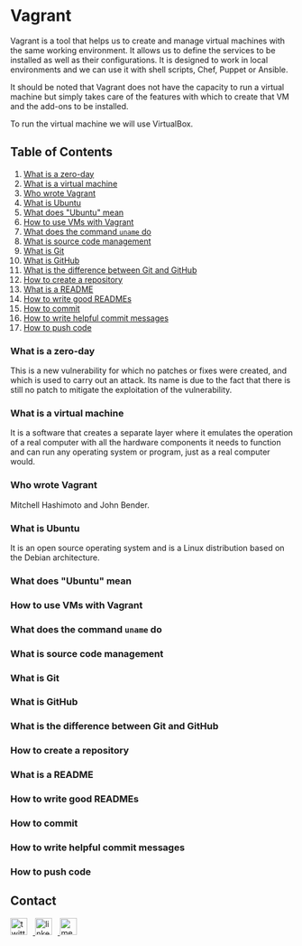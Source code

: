 # Vagrant

Vagrant is a tool that helps us to create and manage virtual machines with the same working environment. It allows us to define the services to be installed as well as their configurations. It is designed to work in local environments and we can use it with shell scripts, Chef, Puppet or Ansible.

It should be noted that Vagrant does not have the capacity to run a virtual machine but simply takes care of the features with which to create that VM and the add-ons to be installed.

To run the virtual machine we will use VirtualBox.

## Table of Contents
1. [What is a zero-day](#item1)
2. [What is a virtual machine](#item2)
3. [Who wrote Vagrant](#item3)
4. [What is Ubuntu](#item4)
5. [What does "Ubuntu" mean](#item5)
6. [How to use VMs with Vagrant](#item6)
7. [What does the command <code>uname</code> do](#item7)
8. [What is source code management](#item8)
9. [What is Git](#item9)
10. [What is GitHub](#item10)
11. [What is the difference between Git and GitHub](#item11)
12. [How to create a repository](#item12)
13. [What is a README](#item13)
14. [How to write good READMEs](#item14)
15. [How to commit](#item15)
16. [How to write helpful commit messages](#item16)
17. [How to push code](#item17)

<a name="item1"></a>
### What is a zero-day

This is a new vulnerability for which no patches or fixes were created, and which is used to carry out an attack. Its name is due to the fact that there is still no patch to mitigate the exploitation of the vulnerability.

<a name="item2"></a>
### What is a virtual machine

It is a software that creates a separate layer where it emulates the operation of a real computer with all the hardware components it needs to function and can run any operating system or program, just as a real computer would.

<a name="item3"></a>
### Who wrote Vagrant

Mitchell Hashimoto and John Bender.

<a name="item4"></a>
### What is Ubuntu

It is an open source operating system and is a Linux distribution based on the Debian architecture.

<a name="item5"></a>
### What does "Ubuntu" mean

<a name="item6"></a>
### How to use VMs with Vagrant

<a name="item7"></a>
### What does the command <code>uname</code> do

<a name="item8"></a>
### What is source code management

<a name="item9"></a>
### What is Git

<a name="item10"></a>
### What is GitHub

<a name="item11"></a>
### What is the difference between Git and GitHub

<a name="item12"></a>
### How to create a repository

<a name="item13"></a>
### What is a README

<a name="item14"></a>
### How to write good READMEs

<a name="item15"></a>
### How to commit

<a name="item16"></a>
### How to write helpful commit messages

<a name="item17"></a>
### How to push code

## Contact

<a href="https://twitter.com/oscardeleon95" target="_blank">
	<img alt="twitter_page" src="https://github.com/gedafu/readme-template/blob/master/images/twitter.png" style="float: center; margin-right: 10px" height="30" width="30">
</a>
<a href="https://www.linkedin.com/in/oscar-javier-de-le%C3%B3n-giraldo-aa712515b/" target="_blank">
	<img alt="linkedin_page" src="https://github.com/gedafu/readme-template/blob/master/images/linkedin.png" style="float: center; margin-right: 10px" height="30"  width="30">
</a>
<a href="https://medium.com/@1839" target="_blank">
	<img alt="medium_page" src="https://github.com/gedafu/readme-template/blob/master/images/medium.png" style="float: center; margin-right: 10px" height="30" width="30">
</a>
